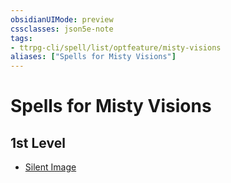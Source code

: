 ```yaml
---
obsidianUIMode: preview
cssclasses: json5e-note
tags:
- ttrpg-cli/spell/list/optfeature/misty-visions
aliases: ["Spells for Misty Visions"]
---
```

# Spells for Misty Visions

## 1st Level

- [Silent Image](silent-image "PHB")